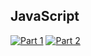 ## JavaScript
[![Part 1](https://img.shields.io/badge/Part%201-8.799ms-informational)](https://adventofcode.com/2021/)
[![Part 2](https://img.shields.io/badge/Part%202-24.744ms-informational)](https://adventofcode.com/2021/)